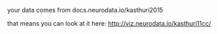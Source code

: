 

your data comes from 
docs.neurodata.io/kasthuri2015

that means you can look at it here:
http://viz.neurodata.io/kasthuri11cc/

